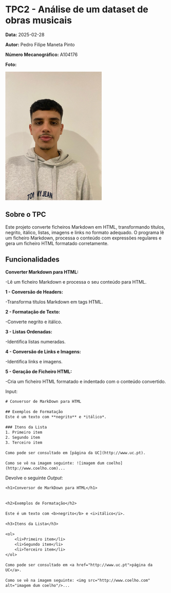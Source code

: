 # TPC2 - Análise de um dataset de obras musicais

**Data:** 2025-02-28

**Autor:** Pedro Filipe Maneta Pinto

**Número Mecanográfico:** A104176

**Foto:**

![Foto](../img/image.jpg)  

## Sobre o TPC

Este projeto converte ficheiros Markdown em HTML, transformando títulos, negrito, itálico, listas, imagens e links no formato adequado. O programa lê um ficheiro Markdown, processa o conteúdo com expressões regulares e gera um ficheiro HTML formatado corretamente.

## Funcionalidades

**Converter Markdown para HTML:**

-Lê um ficheiro Markdown e processa o seu conteúdo para HTML.

**1 - Conversão de Headers:**

-Transforma títulos Markdown em tags HTML.

**2 - Formatação de Texto:**

-Converte negrito e itálico.

**3 - Listas Ordenadas:**

-Identifica listas numeradas.

**4 - Conversão de Links e Imagens:**

-Identifica links e imagens.

**5 - Geração de Ficheiro HTML:**

-Cria um ficheiro HTML formatado e indentado com o conteúdo convertido.

Input: 

```
# Conversor de MarkDown para HTML

## Exemplos de Formatação
Este é um texto com **negrito** e *itálico*.

### Itens da Lista
1. Primeiro item
2. Segundo item
3. Terceiro item

Como pode ser consultado em [página da UC](http://www.uc.pt).

Como se vê na imagem seguinte: ![imagem dum coelho](http://www.coelho.com)...
```

Devolve o seguinte *Output*:
```
<h1>Conversor de MarkDown para HTML</h1>


<h2>Exemplos de Formatação</h2>

Este é um texto com <b>negrito</b> e <i>itálico</i>.

<h3>Itens da Lista</h3>

<ol>
	<li>Primeiro item</li>
	<li>Segundo item</li>
	<li>Terceiro item</li>
</ol>

Como pode ser consultado em <a href="http://www.uc.pt">página da UC</a>.

Como se vê na imagem seguinte: <img src="http://www.coelho.com" alt="imagem dum coelho"/>...
```